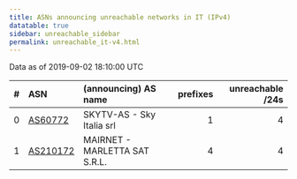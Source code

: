 ```yaml
---
title: ASNs announcing unreachable networks in IT (IPv4)
datatable: true
sidebar: unreachable_sidebar
permalink: unreachable_it-v4.html
---
```


Data as of 2019-09-02 18:10:00 UTC


<div class="datatable-begin"></div>

|   # | ASN                                      | (announcing) AS name          |   prefixes |   unreachable /24s |
|----:|:-----------------------------------------|:------------------------------|-----------:|-------------------:|
|   0 | [AS60772](unreachable_AS60772-v4.html)   | SKYTV-AS - Sky Italia srl     |          1 |                  4 |
|   1 | [AS210172](unreachable_AS210172-v4.html) | MAIRNET - MARLETTA SAT S.R.L. |          4 |                  4 |

<div class="datatable-end"></div>